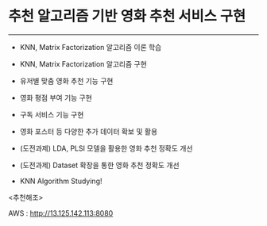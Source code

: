 # 추천 알고리즘 기반 영화 추천 서비스 구현

***
* KNN, Matrix Factorization 알고리즘 이론 학습

* KNN, Matrix Factorization 알고리즘 구현

* 유저별 맞춤 영화 추천 기능 구현

* 영화 평점 부여 기능 구현

* 구독 서비스 기능 구현  

* 영화 포스터 등 다양한 추가 데이터 확보 및 활용

* (도전과제) LDA, PLSI 모델을 활용한 영화 추천 정확도 개선

* (도전과제) Dataset 확장을 통한 영화 추천 정확도 개선

* KNN Algorithm Studying!


<추천해조>

AWS : http://13.125.142.113:8080